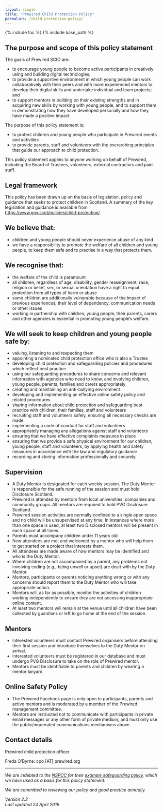 ```yaml
---
layout: single
title: "Prewired Child Protection Policy"
permalink: /child-protection-policy/
---
```

{% include toc %}
{% include base_path %}

## The purpose and scope of this policy statement 

The goals of Prewired SCIO are:
* to encourage young people to become active participants in creatively using and building digital technologies;
* to provide a supportive environment in which young people can work collaboratively with their peers and with more experienced mentors to develop their digital skills and undertake individual and team projects; and
* to support mentors in building on their existing strengths and in acquiring new skills by working with young people, and to support them in demonstrating how they have developed personally and how they have made a positive impact.

The purpose of this policy statement is: 

* to protect children and young people who participate in Prewired events and activities
* to provide parents, staff and volunteers with the overarching principles that guide our approach to child protection. 

This policy statement applies to anyone working on behalf of Prewired, including the Board of Trustees, volunteers, external contractors and paid staff. 

## Legal framework 
This policy has been drawn up on the basis of legislation, policy and guidance that seeks to protect children in Scotland. A summary of the key legislation and guidance is available from <https://www.gov.scot/policies/child-protection/>. 

## We believe that: 
* children and young people should never experience abuse of any kind 
* we have a responsibility to promote the welfare of all children and young people, to keep them safe and to practise in a way that protects them. 

## We recognise that:

* the welfare of the child is paramount 
* all children, regardless of age, disability, gender reassignment, race, religion or belief, sex, or sexual orientation have a right to equal protection from all types of harm or abuse 
* some children are additionally vulnerable because of the impact of previous experiences, their level of dependency, communication needs or other issues 
* working in partnership with children, young people, their parents, carers and other agencies is essential in promoting young people’s welfare. 

## We will seek to keep children and young people safe by: 

* valuing, listening to and respecting them 
* appointing a nominated child protection office who is also a Trustee
* developing child protection and safeguarding policies and procedures which reflect best practice 
* using our safeguarding procedures to share concerns and relevant information with agencies who need to know, and involving children, young people, parents, families and carers appropriately 
* creating and maintaining an anti-bullying environment
* developing and implementing an effective online safety policy and related procedures 
* sharing information about child protection and safeguarding best practice with children, their families, staff and volunteers 
* recruiting staff and volunteers safely, ensuring all necessary checks are made 
* implementing a code of conduct for staff and volunteers 
* appropriately managing any allegations against staff and volunteers 
* ensuring that we have effective complaints measures in place 
* ensuring that we provide a safe physical environment for our children, young people, staff and volunteers, by applying health and safety measures in accordance with the law and regulatory guidance 
* recording and storing information professionally and securely. 

## Supervision
* A Duty Mentor is designated for each weekly session. The Duty Mentor is responsible for the safe running of the session and must hold Disclosure Scotland.
* Prewired is attended by mentors from local universities, companies and community groups. All mentors are required to hold PVG Disclosure Scotland.
* Prewired session activities are normally confined to a single open space and no child will be unsupervised at any time. In instances where more than one space is used, at least two Disclosed mentors will be present in each space at all times.
* Parents must accompany children under 11 years old.
* New attendees are met and welcomed by a mentor who will help them to get started on a project that interests them.
* All attendees are made aware of how mentors may be identified and who is the Duty Mentor.
* Where children are not accompanied by a parent, any problems not involving coding (e.g., being unwell or upset) are dealt with by the Duty Mentor.
* Mentors, participants or parents noticing anything wrong or with any concerns should report them to the Duty Mentor who will take appropriate action.
* Mentors will, as far as possible, monitor the activities of children working independently to ensure they are not accessing inappropriate online content.
* At least two mentors will remain at the venue until all children have been collected by guardians or left to go home at the end of the session.

## Mentors
* Interested volunteers must contact Prewired organisers before attending their first session and introduce themselves to the Duty Mentor on arrival.
* Interested volunteers must be registered in our database and must undergo PVG Disclosure to take on the role of Prewired mentor.
* Mentors must be identifiable to parents and children by wearing a mentor lanyard.

## Online Safety Policy

* The Prewired Facebook page is only open to participants, parents and active mentors and is moderated by a member of the Prewired management committee. 
* Mentors are instructed not to communicate with participants in private email messages or any other form of private medium, and must only use the public/moderated communications mechanisms above.

## Contact details 

Prewired child protection officer 

Freda O’Byrne:  cpo [AT] prewired.org




---
*We are indebted to the [NSPCC](https://www.nspcc.org.uk) for their [example safeguarding policy](https://learning.nspcc.org.uk/media/1601/safeguarding-policy-statement-example.pdf), which we have used as a basis for this policy statement.*

*We are committed to reviewing our policy and good practice annually.*   

*Version 2.2*  
*Last updated 24 April 2019*
